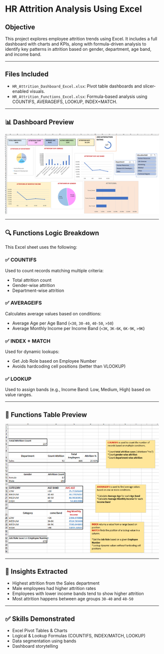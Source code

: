 # HR Attrition Analysis Using Excel 

## Objective

This project explores employee attrition trends using Excel. It includes a full dashboard with charts and KPIs, along with formula-driven analysis to identify key patterns in attrition based on gender, department, age band, and income band.

---

##  Files Included

- `HR_Attrition_Dashboard_Excel.xlsx`: Pivot table dashboards and slicer-enabled visuals.
- `HR_Attrition_Functions_Excel.xlsx`: Formula-based analysis using COUNTIFS, AVERAGEIFS, LOOKUP, INDEX+MATCH.

---

## 📊 Dashboard Preview

![Dashboard Overview](images/dashboard_overview.png)

---

## 🔍 Functions Logic Breakdown

This Excel sheet uses the following:

### ✅ COUNTIFS
Used to count records matching multiple criteria:
- Total attrition count
- Gender-wise attrition
- Department-wise attrition

### ✅ AVERAGEIFS
Calculates average values based on conditions:
- Average Age per Age Band (`<30`, `30-40`, `40-50`, `>50`)
- Average Monthly Income per Income Band (`<3K`, `3K-6K`, `6K-9K`, `>9K`)

### ✅ INDEX + MATCH
Used for dynamic lookups:
- Get Job Role based on Employee Number
- Avoids hardcoding cell positions (better than VLOOKUP)

### ✅ LOOKUP
Used to assign bands (e.g., Income Band: Low, Medium, High) based on value ranges.

---

## 📸 Functions Table Preview

![Functions Table](images/functions_table_explanation.png)

---

## 🧠 Insights Extracted

- Highest attrition from the Sales department
- Male employees had higher attrition rates
- Employees with lower income bands tend to show higher attrition
- Most attrition happens between age groups `30-40` and `40-50`

---

## ✅ Skills Demonstrated

- Excel Pivot Tables & Charts
- Logical & Lookup Formulas (COUNTIFS, INDEX/MATCH, LOOKUP)
- Data segmentation using bands
- Dashboard storytelling
